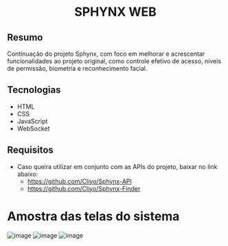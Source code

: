 # <p align="center"> SPHYNX WEB </p>

## Resumo
Continuação do projeto Sphynx, com foco em melhorar e acrescentar funcionalidades ao projeto original, como controle efetivo de acesso, níveis de permissão, biometria e reconhecimento facial.

## Tecnologias
- HTML
- CSS
- JavaScript
- WebSocket

## Requisitos
- Caso queira utilizar em conjunto com as APIs do projeto, baixar no link abaixo:
  - https://github.com/Cliyo/Sphynx-API
  - https://github.com/Cliyo/Sphynx-Finder

# Amostra das telas do sistema
![image](https://github.com/user-attachments/assets/0dc2f2a8-e3d6-4591-8987-da645cd4ed2b)
![image](https://github.com/user-attachments/assets/5984cb15-0eb7-4e56-9575-5d087ecffd24)
![image](https://github.com/user-attachments/assets/4f7da380-8cf4-40f5-b259-4cf6fad809c1)



